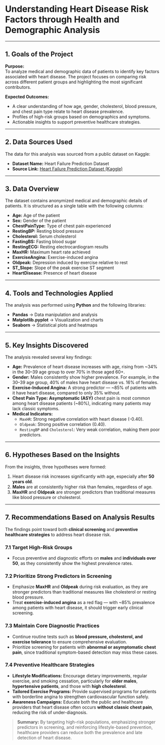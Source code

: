 # Understanding Heart Disease Risk Factors through Health and Demographic Analysis

---

## 1. Goals of the Project
**Purpose:**  
To analyze medical and demographic data of patients to identify key factors associated with heart disease. The project focuses on comparing risk across different patient groups and highlighting the most significant contributors.

**Expected Outcomes:**  
- A clear understanding of how age, gender, cholesterol, blood pressure, and chest pain type relate to heart disease prevalence.  
- Profiles of high-risk groups based on demographics and symptoms.  
- Actionable insights to support preventive healthcare strategies.  

---

## 2. Data Sources Used
The data for this analysis was sourced from a public dataset on Kaggle:  

- **Dataset Name:** Heart Failure Prediction Dataset  
- **Source Link:** [Heart Failure Prediction Dataset (Kaggle)](https://www.kaggle.com/datasets/fedesoriano/heart-failure-prediction)  

---

## 3. Data Overview
The dataset contains anonymized medical and demographic details of patients. It is structured as a single table with the following columns:  

- **Age:** Age of the patient  
- **Sex:** Gender of the patient  
- **ChestPainType:** Type of chest pain experienced  
- **RestingBP:** Resting blood pressure  
- **Cholesterol:** Serum cholesterol  
- **FastingBS:** Fasting blood sugar  
- **RestingECG:** Resting electrocardiogram results  
- **MaxHR:** Maximum heart rate achieved  
- **ExerciseAngina:** Exercise-induced angina  
- **Oldpeak:** Depression induced by exercise relative to rest  
- **ST_Slope:** Slope of the peak exercise ST segment  
- **HeartDisease:** Presence of heart disease  

---

## 4. Tools and Technologies Applied
The analysis was performed using **Python** and the following libraries:  
- **Pandas** → Data manipulation and analysis  
- **Matplotlib.pyplot** → Visualization and charts  
- **Seaborn** → Statistical plots and heatmaps  

---

## 5. Key Insights Discovered
The analysis revealed several key findings:  

- **Age:** Prevalence of heart disease increases with age, rising from ~34% in the 30–39 age group to over 70% in those aged 60+.  
- **Gender:** Males consistently show higher prevalence. For example, in the 30–39 age group, 40% of males have heart disease vs. 16% of females.  
- **Exercise-Induced Angina:** A strong predictor — ~85% of patients with it have heart disease, compared to only 35% without.  
- **Chest Pain Type:** **Asymptomatic (ASY)** chest pain is most common among heart disease patients (~80%), indicating many patients may lack classic symptoms.  
- **Medical Indicators:**  
  - `MaxHR`: Strong negative correlation with heart disease (-0.40).  
  - `Oldpeak`: Strong positive correlation (0.40).  
  - `RestingBP` and `Cholesterol`: Very weak correlation, making them poor predictors.  

---

## 6. Hypotheses Based on the Insights
From the insights, three hypotheses were formed:  

1. Heart disease risk increases significantly with age, especially after **50 years old**.  
2. **Males** are at consistently higher risk than females, regardless of age.  
3. **MaxHR** and **Oldpeak** are stronger predictors than traditional measures like blood pressure or cholesterol.  

---

## 7. Recommendations Based on Analysis Results

The findings point toward both **clinical screening** and **preventive healthcare strategies** to address heart disease risk.

### 7.1 Target High-Risk Groups
- Focus preventive and diagnostic efforts on **males** and **individuals over 50**, as they consistently show the highest prevalence rates.

### 7.2 Prioritize Strong Predictors in Screening
- Emphasize **MaxHR** and **Oldpeak** during risk evaluation, as they are stronger predictors than traditional measures like cholesterol or resting blood pressure.  
- Treat **exercise-induced angina** as a red flag — with ~85% prevalence among patients with heart disease, it should trigger early clinical screening.

### 7.3 Maintain Core Diagnostic Practices
- Continue routine tests such as **blood pressure, cholesterol, and exercise tolerance** to ensure comprehensive evaluation.  
- Prioritize screening for patients with **abnormal or asymptomatic chest pain**, since traditional symptom-based detection may miss these cases.

### 7.4 Preventive Healthcare Strategies
- **Lifestyle Modifications:** Encourage dietary improvements, regular exercise, and smoking cessation, particularly for **older males**, **hypertensive patients**, and those with **high cholesterol**.  
- **Tailored Exercise Programs:** Provide supervised programs for patients with borderline angina to strengthen cardiovascular function safely.  
- **Awareness Campaigns:** Educate both the public and healthcare providers that heart disease often occurs **without classic chest pain**, reducing the risk of under-diagnosis.

> **Summary:** By targeting high-risk populations, emphasizing stronger predictors in screening, and reinforcing lifestyle-based prevention, healthcare providers can reduce both the prevalence and late detection of heart disease.
